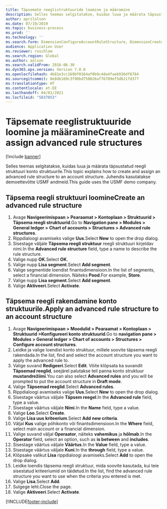 ```yaml
---
title: Täpsemate reeglistruktuuride loomine ja määramine
description: Selles teemas selgitatakse, kuidas luua ja määrata täpsustatud reegli struktuuri konto struktuurile.
author: aprilolson
ms.date: 07/19/2019
ms.topic: business-process
ms.prod: ''
ms.technology: ''
ms.search.form: DimensionConfigureAccountRuleStructure, DimensionCreateAccountRuleStructure, DimensionHierarchyAddLevel, DimensionHierarchyConstraintActivate, DimensionConfigureAccountStructure, DimensionConfigureAccountRule, DimensionCreateAccountRule, DimensionSelectAccountRuleStructure
audience: Application User
ms.reviewer: roschlom
ms.search.region: Global
ms.author: aolson
ms.search.validFrom: 2016-06-30
ms.dyn365.ops.version: Version 7.0.0
ms.openlocfilehash: 4b81e3cc169bf0164af0b9c4de4faeb936df6784
ms.sourcegitcommit: 0e8db169c3f90bd750826af76709ef5d621fd377
ms.translationtype: HT
ms.contentlocale: et-EE
ms.lasthandoff: 04/01/2021
ms.locfileid: "5837053"
---
```

# <a name="create-and-assign-advanced-rule-structures"></a><span data-ttu-id="ecea3-103">Täpsemate reeglistruktuuride loomine ja määramine</span><span class="sxs-lookup"><span data-stu-id="ecea3-103">Create and assign advanced rule structures</span></span>

[!include [banner](../../includes/banner.md)]

<span data-ttu-id="ecea3-104">Selles teemas selgitatakse, kuidas luua ja määrata täpsustatud reegli struktuuri konto struktuurile.</span><span class="sxs-lookup"><span data-stu-id="ecea3-104">This topic explains how to create and assign an advanced rule structure to an account structure.</span></span> <span data-ttu-id="ecea3-105">Juhendis kasutatakse demoettevõtte USMF andmeid.</span><span class="sxs-lookup"><span data-stu-id="ecea3-105">This guide uses the USMF demo company.</span></span>

## <a name="create-an-advanced-rule-structure"></a><span data-ttu-id="ecea3-106">Täpsema reegli struktuuri loomine</span><span class="sxs-lookup"><span data-stu-id="ecea3-106">Create an advanced rule structure</span></span>
1. <span data-ttu-id="ecea3-107">Avage **Navigeerimispaan > Pearaamat > Kontoplaan > Struktuurid > Täpsema reegli struktuurid**.</span><span class="sxs-lookup"><span data-stu-id="ecea3-107">Go to **Navigation pane > Modules > General ledger > Chart of accounts > Structures > Advanced rule structures**.</span></span>
2. <span data-ttu-id="ecea3-108">Rippdialoogi avamiseks valige **Uus**.</span><span class="sxs-lookup"><span data-stu-id="ecea3-108">Select **New** to open the drop dialog.</span></span>
3. <span data-ttu-id="ecea3-109">Sisestage väljale **Täpsema reegli struktuur** reegli struktuuri kirjeldav nimi.</span><span class="sxs-lookup"><span data-stu-id="ecea3-109">In the **Advanced rule structure** field, type a name to describe the rule structure.</span></span>
4. <span data-ttu-id="ecea3-110">Valige nupp **OK**.</span><span class="sxs-lookup"><span data-stu-id="ecea3-110">Select **OK**.</span></span>
5. <span data-ttu-id="ecea3-111">Valige nupp **Lisa segment**.</span><span class="sxs-lookup"><span data-stu-id="ecea3-111">Select **Add segment**.</span></span>
6. <span data-ttu-id="ecea3-112">Valige segmentide loendist finantsdimensioon.</span><span class="sxs-lookup"><span data-stu-id="ecea3-112">In the list of segments, select a financial dimension.</span></span> <span data-ttu-id="ecea3-113">Näiteks **Pood**.</span><span class="sxs-lookup"><span data-stu-id="ecea3-113">For example, **Store**.</span></span>  
7. <span data-ttu-id="ecea3-114">Valige nupp **Lisa segment**.</span><span class="sxs-lookup"><span data-stu-id="ecea3-114">Select **Add segment**.</span></span>
8. <span data-ttu-id="ecea3-115">Valige **Aktiveeri**.</span><span class="sxs-lookup"><span data-stu-id="ecea3-115">Select **Activate**.</span></span>

## <a name="apply-an-advanced-rule-structure-to-an-account-structure"></a><span data-ttu-id="ecea3-116">Täpsema reegli rakendamine konto struktuurile.</span><span class="sxs-lookup"><span data-stu-id="ecea3-116">Apply an advanced rule structure to an account structure</span></span>
1. <span data-ttu-id="ecea3-117">Avage **Navigeerimispaan > Moodulid > Pearaamat > Kontoplaan > Struktuurid >Konfigureeri konto struktuurid**.</span><span class="sxs-lookup"><span data-stu-id="ecea3-117">Go to **navigation pane > Modules > General ledger > Chart of accounts > Structures > Configure account structures**.</span></span>
2. <span data-ttu-id="ecea3-118">Leidke ja valige loendist konto struktuur, millele soovite täpsema reegli rakendada.</span><span class="sxs-lookup"><span data-stu-id="ecea3-118">In the list, find and select the account structure you want to apply the advanced rule to.</span></span>
3. <span data-ttu-id="ecea3-119">Valige suvand **Redigeeri**.</span><span class="sxs-lookup"><span data-stu-id="ecea3-119">Select **Edit**.</span></span> <span data-ttu-id="ecea3-120">Võite klõpsata ka suvandit **Täpsemad reeglid**, seejärel palutakse teil panna konto struktuur **mustandrežiimi**.</span><span class="sxs-lookup"><span data-stu-id="ecea3-120">You can also select **Advanced rules** and you will be prompted to put the account structure in **Draft mode**.</span></span>  
4. <span data-ttu-id="ecea3-121">Valige **Täpsemad reeglid**.</span><span class="sxs-lookup"><span data-stu-id="ecea3-121">Select **Advanced rules**.</span></span>
5. <span data-ttu-id="ecea3-122">Rippdialoogi avamiseks valige **Uus**.</span><span class="sxs-lookup"><span data-stu-id="ecea3-122">Select **New** to open the drop dialog.</span></span>
6. <span data-ttu-id="ecea3-123">Sisestage väärtus väljale **Täpsem reegel**.</span><span class="sxs-lookup"><span data-stu-id="ecea3-123">In the **Advanced rule** field, type a value.</span></span>
7. <span data-ttu-id="ecea3-124">Sisestage väärtus väljale **Nimi**.</span><span class="sxs-lookup"><span data-stu-id="ecea3-124">In the **Name** field, type a value.</span></span>
8. <span data-ttu-id="ecea3-125">Valige **Loo**.</span><span class="sxs-lookup"><span data-stu-id="ecea3-125">Select **Create**.</span></span>
9. <span data-ttu-id="ecea3-126">Valige **Lisa uus kriteerium**.</span><span class="sxs-lookup"><span data-stu-id="ecea3-126">Select **Add new criteria**.</span></span>
10. <span data-ttu-id="ecea3-127">Väljal **Kus** valige põhikonto või finantsdimensioon.</span><span class="sxs-lookup"><span data-stu-id="ecea3-127">In the **Where** field, select main account or a financial dimension.</span></span>
11. <span data-ttu-id="ecea3-128">Valige suvand väljal **Operaator**, näiteks **vahemikus** ja **hõlmab**.</span><span class="sxs-lookup"><span data-stu-id="ecea3-128">In the **Operator** field, select an option, such as **is between** and **includes**.</span></span>
12. <span data-ttu-id="ecea3-129">Sisestage väärtus väljale **Väärtus**.</span><span class="sxs-lookup"><span data-stu-id="ecea3-129">In the **Value** field, type a value.</span></span>
13. <span data-ttu-id="ecea3-130">Sisestage väärtus väljale **Kuni**.</span><span class="sxs-lookup"><span data-stu-id="ecea3-130">In the **through** field, type a value.</span></span>
14. <span data-ttu-id="ecea3-131">Klõpsake valikut **Lisa** rippdialoogi avamiseks.</span><span class="sxs-lookup"><span data-stu-id="ecea3-131">Select **Add** to open the drop dialog.</span></span>
15. <span data-ttu-id="ecea3-132">Leidke loendis täpsema reegli struktuur, mida soovite kasutada, kui teie sisestatud kriteeriumid on täidetud.</span><span class="sxs-lookup"><span data-stu-id="ecea3-132">In the list, find the advanced rule structure you want to use when the criteria you entered is met.</span></span>
16. <span data-ttu-id="ecea3-133">Valige **Lisa**.</span><span class="sxs-lookup"><span data-stu-id="ecea3-133">Select **Add**.</span></span>
17. <span data-ttu-id="ecea3-134">Sulgege leht.</span><span class="sxs-lookup"><span data-stu-id="ecea3-134">Close the page.</span></span>
18. <span data-ttu-id="ecea3-135">Valige **Aktiveeri**.</span><span class="sxs-lookup"><span data-stu-id="ecea3-135">Select **Activate**.</span></span>



[!INCLUDE[footer-include](../../../includes/footer-banner.md)]